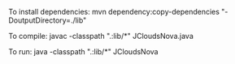 To install dependencies:
mvn dependency:copy-dependencies "-DoutputDirectory=./lib"

To compile:
javac -classpath ".:lib/*" JCloudsNova.java

To run:
java -classpath ".:lib/*" JCloudsNova
